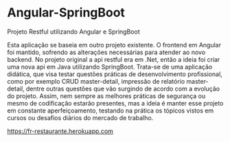 # Angular-SpringBoot
Projeto Restful utilizando Angular e SpringBoot

Esta aplicação se baseia em outro projeto existente. O frontend em Angular foi mantido, sofrendo as alterações necessárias para atender ao novo backend. No projeto original a api restful era em .Net, então a ideia foi criar uma nova api em Java utilizando SpringBoot. Trata-se de uma aplicação didática, que visa testar questões práticas de desenvolvimento profissional, como por exemplo CRUD master-detail, impressão de relatório master-detail, dentre outras questões que vão surgindo de acordo com a evolução do projeto. Assim, nem sempre as melhores práticas de segurança ou mesmo de codificação estarão presentes, mas a ideia é manter esse projeto em constante aperfeiçoamento, testando na prática os tópicos vistos em cursos ou desafios diários do mercado de trabalho.


https://fr-restaurante.herokuapp.com
